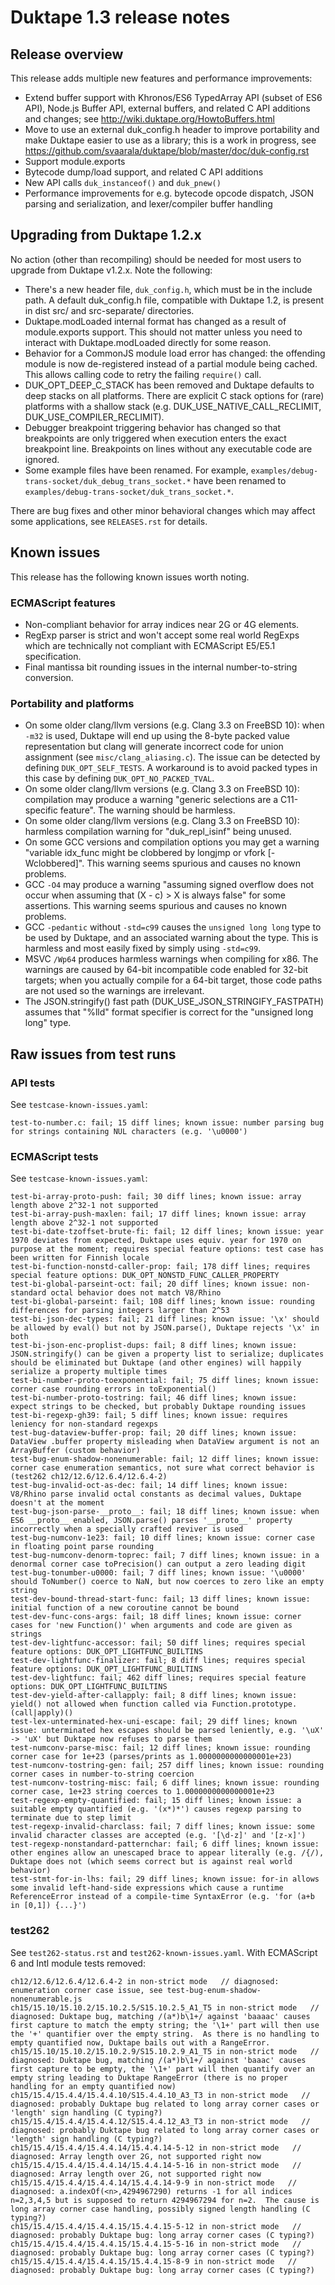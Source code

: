 # Duktape 1.3 release notes

## Release overview

This release adds multiple new features and performance improvements:

-   Extend buffer support with Khronos/ES6 TypedArray API (subset of ES6
    API), Node.js Buffer API, external buffers, and related C API
    additions and changes; see
    <http://wiki.duktape.org/HowtoBuffers.html>
-   Move to use an external duk_config.h header to improve portability
    and make Duktape easier to use as a library; this is a work in
    progress, see
    <https://github.com/svaarala/duktape/blob/master/doc/duk-config.rst>
-   Support module.exports
-   Bytecode dump/load support, and related C API additions
-   New API calls `duk_instanceof()` and `duk_pnew()`
-   Performance improvements for e.g. bytecode opcode dispatch, JSON
    parsing and serialization, and lexer/compiler buffer handling

## Upgrading from Duktape 1.2.x

No action (other than recompiling) should be needed for most users to
upgrade from Duktape v1.2.x. Note the following:

-   There\'s a new header file, `duk_config.h`, which must be in the
    include path. A default duk_config.h file, compatible with Duktape
    1.2, is present in dist src/ and src-separate/ directories.
-   Duktape.modLoaded internal format has changed as a result of
    module.exports support. This should not matter unless you need to
    interact with Duktape.modLoaded directly for some reason.
-   Behavior for a CommonJS module load error has changed: the offending
    module is now de-registered instead of a partial module being
    cached. This allows calling code to retry the failing `require()`
    call.
-   DUK_OPT_DEEP_C_STACK has been removed and Duktape defaults to deep
    stacks on all platforms. There are explicit C stack options for
    (rare) platforms with a shallow stack (e.g.
    DUK_USE_NATIVE_CALL_RECLIMIT, DUK_USE_COMPILER_RECLIMIT).
-   Debugger breakpoint triggering behavior has changed so that
    breakpoints are only triggered when execution enters the exact
    breakpoint line. Breakpoints on lines without any executable code
    are ignored.
-   Some example files have been renamed. For example,
    `examples/debug-trans-socket/duk_debug_trans_socket.*` have been
    renamed to `examples/debug-trans-socket/duk_trans_socket.*`.

There are bug fixes and other minor behavioral changes which may affect
some applications, see `RELEASES.rst` for details.

## Known issues

This release has the following known issues worth noting.

### ECMAScript features

-   Non-compliant behavior for array indices near 2G or 4G elements.
-   RegExp parser is strict and won\'t accept some real world RegExps
    which are technically not compliant with ECMAScript E5/E5.1
    specification.
-   Final mantissa bit rounding issues in the internal number-to-string
    conversion.

### Portability and platforms

-   On some older clang/llvm versions (e.g. Clang 3.3 on FreeBSD 10):
    when `-m32` is used, Duktape will end up using the 8-byte packed
    value representation but clang will generate incorrect code for
    union assignment (see `misc/clang_aliasing.c`). The issue can be
    detected by defining `DUK_OPT_SELF_TESTS`. A workaround is to avoid
    packed types in this case by defining `DUK_OPT_NO_PACKED_TVAL`.
-   On some older clang/llvm versions (e.g. Clang 3.3 on FreeBSD 10):
    compilation may produce a warning \"generic selections are a
    C11-specific feature\". The warning should be harmless.
-   On some older clang/llvm versions (e.g. Clang 3.3 on FreeBSD 10):
    harmless compilation warning for \"duk_repl_isinf\" being unused.
-   On some GCC versions and compilation options you may get a warning
    \"variable idx_func might be clobbered by longjmp or vfork
    \[-Wclobbered\]\". This warning seems spurious and causes no known
    problems.
-   GCC `-O4` may produce a warning \"assuming signed overflow does not
    occur when assuming that (X - c) \> X is always false\" for some
    assertions. This warning seems spurious and causes no known
    problems.
-   GCC `-pedantic` without `-std=c99` causes the `unsigned long long`
    type to be used by Duktape, and an associated warning about the
    type. This is harmless and most easily fixed by simply using
    `-std=c99`.
-   MSVC `/Wp64` produces harmless warnings when compiling for x86. The
    warnings are caused by 64-bit incompatible code enabled for 32-bit
    targets; when you actually compile for a 64-bit target, those code
    paths are not used so the warnings are irrelevant.
-   The JSON.stringify() fast path (DUK_USE_JSON_STRINGIFY_FASTPATH)
    assumes that \"%lld\" format specifier is correct for the \"unsigned
    long long\" type.

## Raw issues from test runs

### API tests

See `testcase-known-issues.yaml`:

    test-to-number.c: fail; 15 diff lines; known issue: number parsing bug for strings containing NUL characters (e.g. '\u0000')

### ECMAScript tests

See `testcase-known-issues.yaml`:

    test-bi-array-proto-push: fail; 30 diff lines; known issue: array length above 2^32-1 not supported
    test-bi-array-push-maxlen: fail; 17 diff lines; known issue: array length above 2^32-1 not supported
    test-bi-date-tzoffset-brute-fi: fail; 12 diff lines; known issue: year 1970 deviates from expected, Duktape uses equiv. year for 1970 on purpose at the moment; requires special feature options: test case has been written for Finnish locale
    test-bi-function-nonstd-caller-prop: fail; 178 diff lines; requires special feature options: DUK_OPT_NONSTD_FUNC_CALLER_PROPERTY
    test-bi-global-parseint-oct: fail; 20 diff lines; known issue: non-standard octal behavior does not match V8/Rhino
    test-bi-global-parseint: fail; 108 diff lines; known issue: rounding differences for parsing integers larger than 2^53
    test-bi-json-dec-types: fail; 21 diff lines; known issue: '\x' should be allowed by eval() but not by JSON.parse(), Duktape rejects '\x' in both
    test-bi-json-enc-proplist-dups: fail; 8 diff lines; known issue: JSON.stringify() can be given a property list to serialize; duplicates should be eliminated but Duktape (and other engines) will happily serialize a property multiple times
    test-bi-number-proto-toexponential: fail; 75 diff lines; known issue: corner case rounding errors in toExponential()
    test-bi-number-proto-tostring: fail; 46 diff lines; known issue: expect strings to be checked, but probably Duktape rounding issues
    test-bi-regexp-gh39: fail; 5 diff lines; known issue: requires leniency for non-standard regexps
    test-bug-dataview-buffer-prop: fail; 20 diff lines; known issue: DataView .buffer property misleading when DataView argument is not an ArrayBuffer (custom behavior)
    test-bug-enum-shadow-nonenumerable: fail; 12 diff lines; known issue: corner case enumeration semantics, not sure what correct behavior is (test262 ch12/12.6/12.6.4/12.6.4-2)
    test-bug-invalid-oct-as-dec: fail; 14 diff lines; known issue: V8/Rhino parse invalid octal constants as decimal values, Duktape doesn't at the moment
    test-bug-json-parse-__proto__: fail; 18 diff lines; known issue: when ES6 __proto__ enabled, JSON.parse() parses '__proto__' property incorrectly when a specially crafted reviver is used
    test-bug-numconv-1e23: fail; 10 diff lines; known issue: corner case in floating point parse rounding
    test-bug-numconv-denorm-toprec: fail; 7 diff lines; known issue: in a denormal corner case toPrecision() can output a zero leading digit
    test-bug-tonumber-u0000: fail; 7 diff lines; known issue: '\u0000' should ToNumber() coerce to NaN, but now coerces to zero like an empty string
    test-dev-bound-thread-start-func: fail; 13 diff lines; known issue: initial function of a new coroutine cannot be bound
    test-dev-func-cons-args: fail; 18 diff lines; known issue: corner cases for 'new Function()' when arguments and code are given as strings
    test-dev-lightfunc-accessor: fail; 50 diff lines; requires special feature options: DUK_OPT_LIGHTFUNC_BUILTINS
    test-dev-lightfunc-finalizer: fail; 8 diff lines; requires special feature options: DUK_OPT_LIGHTFUNC_BUILTINS
    test-dev-lightfunc: fail; 462 diff lines; requires special feature options: DUK_OPT_LIGHTFUNC_BUILTINS
    test-dev-yield-after-callapply: fail; 8 diff lines; known issue: yield() not allowed when function called via Function.prototype.(call|apply)()
    test-lex-unterminated-hex-uni-escape: fail; 29 diff lines; known issue: unterminated hex escapes should be parsed leniently, e.g. '\uX' -> 'uX' but Duktape now refuses to parse them
    test-numconv-parse-misc: fail; 12 diff lines; known issue: rounding corner case for 1e+23 (parses/prints as 1.0000000000000001e+23)
    test-numconv-tostring-gen: fail; 257 diff lines; known issue: rounding corner cases in number-to-string coercion
    test-numconv-tostring-misc: fail; 6 diff lines; known issue: rounding corner case, 1e+23 string coerces to 1.0000000000000001e+23
    test-regexp-empty-quantified: fail; 15 diff lines; known issue: a suitable empty quantified (e.g. '(x*)*') causes regexp parsing to terminate due to step limit
    test-regexp-invalid-charclass: fail; 7 diff lines; known issue: some invalid character classes are accepted (e.g. '[\d-z]' and '[z-x]')
    test-regexp-nonstandard-patternchar: fail; 6 diff lines; known issue: other engines allow an unescaped brace to appear literally (e.g. /{/), Duktape does not (which seems correct but is against real world behavior)
    test-stmt-for-in-lhs: fail; 29 diff lines; known issue: for-in allows some invalid left-hand-side expressions which cause a runtime ReferenceError instead of a compile-time SyntaxError (e.g. 'for (a+b in [0,1]) {...}')

### test262

See `test262-status.rst` and `test262-known-issues.yaml`. With
ECMAScript 6 and Intl module tests removed:

    ch12/12.6/12.6.4/12.6.4-2 in non-strict mode   // diagnosed: enumeration corner case issue, see test-bug-enum-shadow-nonenumerable.js
    ch15/15.10/15.10.2/15.10.2.5/S15.10.2.5_A1_T5 in non-strict mode   // diagnosed: Duktape bug, matching /(a*)b\1+/ against 'baaaac' causes first capture to match the empty string; the '\1+' part will then use the '+' quantifier over the empty string.  As there is no handling to empty quantified now, Duktape bails out with a RangeError.
    ch15/15.10/15.10.2/15.10.2.9/S15.10.2.9_A1_T5 in non-strict mode   // diagnosed: Duktape bug, matching /(a*)b\1+/ against 'baaac' causes first capture to be empty, the '\1+' part will then quantify over an empty string leading to Duktape RangeError (there is no proper handling for an empty quantified now)
    ch15/15.4/15.4.4/15.4.4.10/S15.4.4.10_A3_T3 in non-strict mode   // diagnosed: probably Duktape bug related to long array corner cases or 'length' sign handling (C typing?)
    ch15/15.4/15.4.4/15.4.4.12/S15.4.4.12_A3_T3 in non-strict mode   // diagnosed: probably Duktape bug related to long array corner cases or 'length' sign handling (C typing?)
    ch15/15.4/15.4.4/15.4.4.14/15.4.4.14-5-12 in non-strict mode   // diagnosed: Array length over 2G, not supported right now
    ch15/15.4/15.4.4/15.4.4.14/15.4.4.14-5-16 in non-strict mode   // diagnosed: Array length over 2G, not supported right now
    ch15/15.4/15.4.4/15.4.4.14/15.4.4.14-9-9 in non-strict mode   // diagnosed: a.indexOf(<n>,4294967290) returns -1 for all indices n=2,3,4,5 but is supposed to return 4294967294 for n=2.  The cause is long array corner case handling, possibly signed length handling (C typing?)
    ch15/15.4/15.4.4/15.4.4.15/15.4.4.15-5-12 in non-strict mode   // diagnosed: probably Duktape bug: long array corner cases (C typing?)
    ch15/15.4/15.4.4/15.4.4.15/15.4.4.15-5-16 in non-strict mode   // diagnosed: probably Duktape bug: long array corner cases (C typing?)
    ch15/15.4/15.4.4/15.4.4.15/15.4.4.15-8-9 in non-strict mode   // diagnosed: probably Duktape bug: long array corner cases (C typing?)
